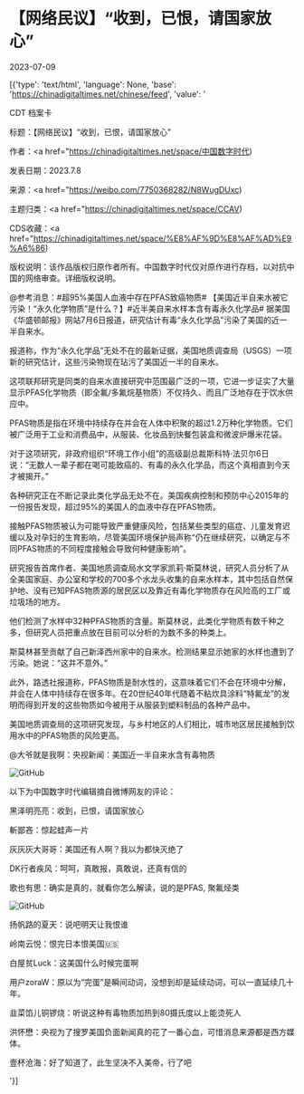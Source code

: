 # 【网络民议】“收到，已恨，请国家放心”

2023-07-09

[{'type': 'text/html', 'language': None, 'base': 'https://chinadigitaltimes.net/chinese/feed', 'value': '

CDT 档案卡

标题：【网络民议】“收到，已恨，请国家放心”

作者：<a href="https://chinadigitaltimes.net/space/中国数字时代)

发表日期：2023.7.8

来源：<a href="https://weibo.com/7750368282/N8WugDUxc)

主题归类：<a href="https://chinadigitaltimes.net/space/CCAV)

CDS收藏：<a href="https://chinadigitaltimes.net/space/%E8%AF%9D%E8%AF%AD%E9%A6%86)

版权说明：该作品版权归原作者所有。中国数字时代仅对原作进行存档，以对抗中国的网络审查。详细版权说明。





@参考消息：#超95%美国人血液中存在PFAS致癌物质# 【美国近半自来水被它污染！“永久化学物质”是什么？】#近半美自来水样本含有毒永久化学品# 据美国《华盛顿邮报》网站7月6日报道，研究估计有毒“永久化学品”污染了美国的近一半自来水。

报道称，作为“永久化学品”无处不在的最新证据，美国地质调查局（USGS）一项新的研究估计，这些污染物现在玷污了美国近一半的自来水。

这项联邦研究是同类的自来水直接研究中范围最广泛的一项，它进一步证实了大量显示PFAS化学物质（即全氟/多氟烷基物质）不仅持久、而且广泛地存在于饮水供应中。

PFAS物质是指在环境中持续存在并会在人体中积聚的超过1.2万种化学物质。它们被广泛用于工业和消费品中，从服装、化妆品到快餐包装盒和微波炉爆米花袋。

对于这项研究，非政府组织“环境工作小组”的高级副总裁斯科特·法贝尔6日说：“无数人一辈子都在喝可能致癌的、有毒的永久化学品，而这个真相直到今天才被揭开。”

各种研究正在不断记录此类化学品无处不在。美国疾病控制和预防中心2015年的一份报告发现，超过95%的美国人的血液中存在PFAS物质。

接触PFAS物质被认为可能导致严重健康风险，包括某些类型的癌症、儿童发育迟缓以及对孕妇的生育影响，尽管美国环境保护局声称“仍在继续研究，以确定与不同PFAS物质的不同程度接触会导致何种健康影响”。

研究报告首席作者、美国地质调查局水文学家凯莉·斯莫林说，研究人员分析了从全美国家庭、办公室和学校的700多个水龙头收集的自来水样本，其中包括自然保护地、没有已知PFAS物质源的居民区以及靠近有毒化学物质存在风险高的工厂或垃圾场的地方。

他们检测了水样中32种PFAS物质的含量。斯莫林说，此类化学物质有数千种之多，但研究人员把重点放在目前可以分析的为数不多的种类上。

斯莫林甚至贡献了自己新泽西州家中的自来水。检测结果显示她家的水样也遭到了污染。她说：“这并不意外。”

此外，路透社报道称，PFAS物质是耐水性的，这意味着它们不会在环境中分解，并会在人体中持续存在很多年。在20世纪40年代随着不粘炊具涂料“特氟龙”的发明而得到开发的这些物质如今被用于从服装到塑料制品的各种产品中。

美国地质调查局的这项研究发现，与乡村地区的人们相比，城市地区居民接触到饮用水中的PFAS物质的风险更高。

@大爷就是我啊：央视新闻：美国近一半自来水含有毒物质

![GitHub](https://chinadigitaltimes.net/chinese/files/2023/07/008svKQ2ly1hfpqa1k2glj31fg0u0wlj.jpeg)

以下为中国数字时代编辑摘自微博网友的评论：



黑泽明亮亮：收到，已恨，请国家放心

斬鄙吝：惊起蛙声一片

灰灰灰大哥哥：美国还有人啊？我以为都快灭绝了

DK行者疾风：呵呵，真敢报，真敢说，还真有信的

歌也有思：确实是真的，就看你怎么解读，说的是PFAS, 聚氟烃类

![GitHub](https://chinadigitaltimes.net/chinese/files/2023/07/007XAmtcgy1hfpscovnuzj30u01uoe3l.jpg)

扬帆路的夏天：说吧明天让我恨谁

岭南云悦：恨完日本恨美国🇺🇸

白屋贫Luck：这美国什么时候完蛋啊

用户zoraW：原以为“完蛋”是瞬间动词，没想到却是延续动词，可以一直延续几十年。

韭菜馅儿铜锣烧：听说这种有毒物质加热到80摄氏度以上能烫死人

洪怀懋：央视为了搜罗美国负面新闻真的花了一番心血，可惜消息来源都是西方媒体。

壹杯沧海：好了知道了，此生坚决不入美帝，行了吧

'}]